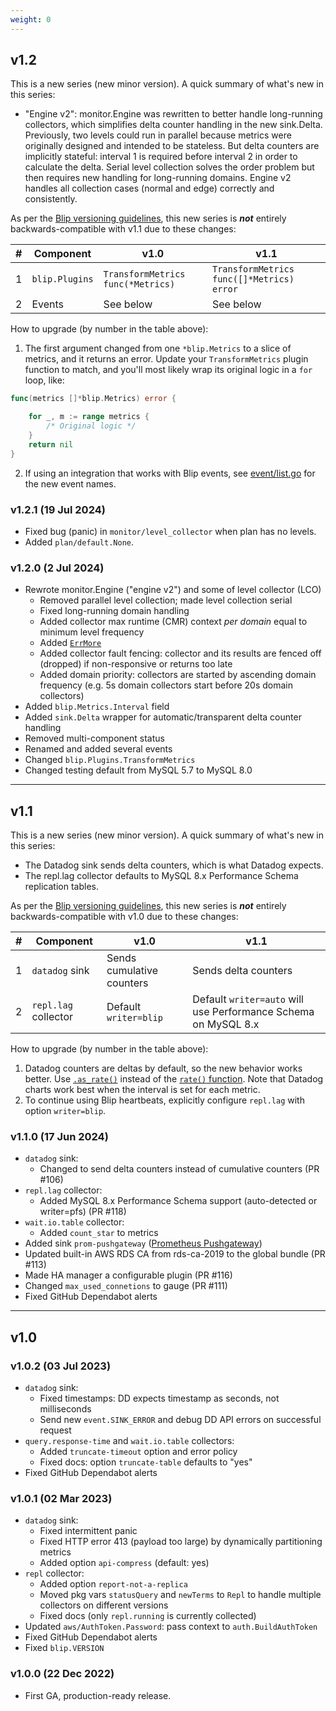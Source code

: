 ```yaml
---
weight: 0
---
```


## v1.2

This is a new series (new minor version).
A quick summary of what's new in this series:

* "Engine v2": monitor.Engine was rewritten to better handle long-running collectors, which simplifies delta counter handling in the new sink.Delta.
Previously, two levels could run in parallel because metrics were originally designed and intended to be stateless.
But delta counters are implicitly stateful: interval 1 is required before interval 2 in order to calculate the delta.
Serial level collection solves the order problem but then requires new handling for long-running domains.
Engine v2 handles all collection cases (normal and edge) correctly and consistently.

As per the [Blip versioning guidelines](https://github.com/cashapp/blip/blob/main/CONTRIBUTING.md#versioning), this new series is ***not*** entirely backwards-compatible with v1.1 due to these changes:

|# |Component|v1.0|v1.1|
|--|---------|----|----|
|1 |`blip.Plugins`|`TransformMetrics func(*Metrics)`|`TransformMetrics func([]*Metrics) error`|
|2 |Events|See below|See below|

How to upgrade (by number in the table above):

1. The first argument changed from one `*blip.Metrics` to a slice of metrics, and it returns an error.
Update your `TransformMetrics` plugin function to match, and you'll most likely wrap its original logic in a `for` loop, like:

```go
func(metrics []*blip.Metrics) error {

    for _, m := range metrics {
        /* Original logic */
    }
    return nil
}
```

2. If using an integration that works with Blip events, see [event/list.go](https://github.com/cashapp/blip/blob/main/event/list.go) for the new event names.

### v1.2.1 (19 Jul 2024)

* Fixed bug (panic) in `monitor/level_collector` when plan has no levels.
* Added `plan/default.None`.

### v1.2.0 (2 Jul 2024)

* Rewrote monitor.Engine ("engine v2") and some of level collector (LCO)
  * Removed parallel level collection; made level collection serial
  * Fixed long-running domain handling
  * Added collector max runtime (CMR) context _per domain_ equal to minimum level frequency
  * Added [`ErrMore`](https://cashapp.github.io/blip/develop/collectors/#long-running)
  * Added collector fault fencing: collector and its results are fenced off (dropped) if non-responsive or returns too late
  * Added domain priority: collectors are started by ascending domain frequency (e.g. 5s domain collectors start before 20s domain collectors)
* Added `blip.Metrics.Interval` field
* Added `sink.Delta` wrapper for automatic/transparent delta counter handling
* Removed multi-component status
* Renamed and added several events
* Changed `blip.Plugins.TransformMetrics`
* Changed testing default from MySQL 5.7 to MySQL 8.0

---

## v1.1

This is a new series (new minor version).
A quick summary of what's new in this series:

* The Datadog sink sends delta counters, which is what Datadog expects.
* The repl.lag collector defaults to MySQL 8.x Performance Schema replication tables.

As per the [Blip versioning guidelines](https://github.com/cashapp/blip/blob/main/CONTRIBUTING.md#versioning), this new series is ***not*** entirely backwards-compatible with v1.0 due to these changes:

|# |Component|v1.0|v1.1|
|--|---------|----|----|
|1 |`datadog` sink|Sends cumulative counters|Sends delta counters|
|2 |`repl.lag` collector|Default `writer=blip`|Default `writer=auto` will use Performance Schema on MySQL 8.x|

How to upgrade (by number in the table above):

1. Datadog counters are deltas by default, so the new behavior works better. Use [`.as_rate()`](https://docs.datadoghq.com/metrics/custom_metrics/type_modifiers/?tab=count) instead of the [`rate()` function](https://docs.datadoghq.com/dashboards/functions/rate/). Note that Datadog charts work best when the interval is set for each metric.
2. To continue using Blip heartbeats, explicitly configure `repl.lag` with option `writer=blip`.

### v1.1.0 (17 Jun 2024)

* `datadog` sink:
  * Changed to send delta counters instead of cumulative counters (PR #106)
* `repl.lag` collector:
  * Added MySQL 8.x Performance Schema support (auto-detected or writer=pfs) (PR #118)
* `wait.io.table` collector:
  * Added `count_star` to metrics
* Added sink `prom-pushgateway` ([Prometheus Pushgateway](https://github.com/prometheus/pushgateway))
* Updated built-in AWS RDS CA from rds-ca-2019 to the global bundle (PR #113)
* Made HA manager a configurable plugin (PR #116)
* Changed `max_used_connetions` to gauge (PR #111)
* Fixed GitHub Dependabot alerts

---

## v1.0

### v1.0.2 (03 Jul 2023)

* `datadog` sink:
  * Fixed timestamps: DD expects timestamp as seconds, not milliseconds
  * Send new `event.SINK_ERROR` and debug DD API errors on successful request
* `query.response-time` and `wait.io.table` collectors:
  * Added `truncate-timeout` option and error policy
  * Fixed docs: option `truncate-table` defaults to "yes"
* Fixed GitHub Dependabot alerts

### v1.0.1 (02 Mar 2023)

* `datadog` sink:
  * Fixed intermittent panic
  * Fixed HTTP error 413 (payload too large) by dynamically partitioning metrics
  * Added option `api-compress` (default: yes)
* `repl` collector:
  * Added option `report-not-a-replica`
  * Moved pkg vars `statusQuery` and `newTerms` to `Repl` to handle multiple collectors on different versions
  * Fixed docs (only `repl.running` is currently collected)
* Updated `aws/AuthToken.Password`: pass context to `auth.BuildAuthToken`
* Fixed GitHub Dependabot alerts
* Fixed `blip.VERSION`

### v1.0.0 (22 Dec 2022)

* First GA, production-ready release.
